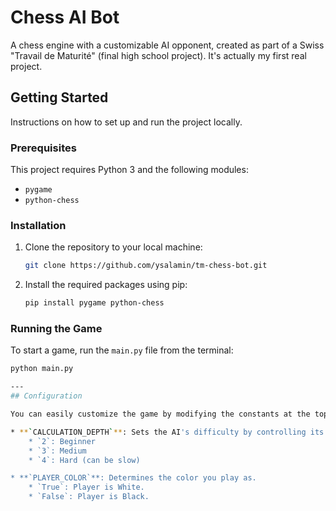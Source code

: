 # Chess AI Bot

A chess engine with a customizable AI opponent, created as part of a Swiss "Travail de Maturité" (final high school project). It's actually my first real project.



## Getting Started

Instructions on how to set up and run the project locally.

### Prerequisites

This project requires Python 3 and the following modules:
* `pygame`
* `python-chess`

### Installation

1.  Clone the repository to your local machine:
    ```bash
    git clone https://github.com/ysalamin/tm-chess-bot.git
    ```
2.  Install the required packages using pip:
    ```bash
    pip install pygame python-chess
    ```

### Running the Game

To start a game, run the `main.py` file from the terminal:
```bash
python main.py

---
## Configuration

You can easily customize the game by modifying the constants at the top of the `main.py` file:

* **`CALCULATION_DEPTH`**: Sets the AI's difficulty by controlling its search depth.
    * `2`: Beginner
    * `3`: Medium
    * `4`: Hard (can be slow)

* **`PLAYER_COLOR`**: Determines the color you play as.
    * `True`: Player is White.
    * `False`: Player is Black.
